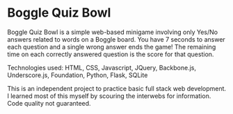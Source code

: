 Boggle Quiz Bowl
==============

Boggle Quiz Bowl is a simple web-based minigame involving only Yes/No
answers related to words on a Boggle board. You have 7 seconds to 
answer each question and a single wrong answer ends the game! 
The remaining time on each correctly answered question is the score for that
question.

Technologies used:
HTML, CSS, Javascript, JQuery, Backbone.js, Underscore.js, Foundation, Python, Flask, SQLite

This is an independent project to practice basic full stack web development. 
I learned most of this myself by scouring the interwebs for information. Code quality not guaranteed.
